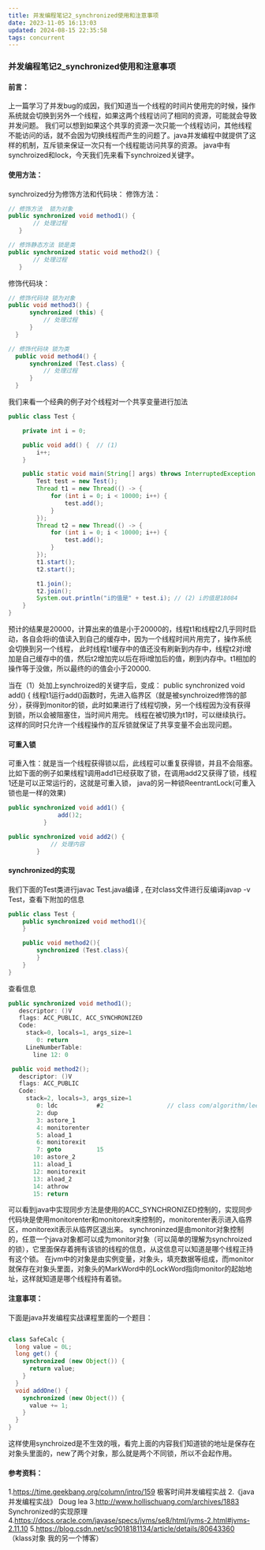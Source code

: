 ```yaml
---
title: 并发编程笔记2_synchronized使用和注意事项
date: 2023-11-05 16:13:03
updated: 2024-08-15 22:35:58
tags: concurrent
---
```

### 并发编程笔记2_synchronized使用和注意事项

#### 前言：
上一篇学习了并发bug的成因，我们知道当一个线程的时间片使用完的时候，操作系统就会切换到另外一个线程，如果这两个线程访问了相同的资源，可能就会导致并发问题。
我们可以想到如果这个共享的资源一次只能一个线程访问，其他线程不能访问的话，就不会因为切换线程而产生的问题了。java并发编程中就提供了这样的机制，互斥锁来保证一次只有一个线程能访问共享的资源。
java中有synchroized和lock，今天我们先来看下synchroized关键字。

#### 使用方法：
synchroized分为修饰方法和代码块：
修饰方法：
```java
// 修饰方法  锁为对象
public synchronized void method1() {
       // 处理过程
   }

// 修饰静态方法 锁是类
public synchronized static void method2() {
       // 处理过程
   }
```

修饰代码块：
```java
// 修饰代码块 锁为对象
public void method3() {
      synchronized (this) {
          // 处理过程
      }
  }

// 修饰代码块 锁为类
  public void method4() {
      synchronized (Test.class) {
          // 处理过程
      }
  }
```

我们来看一个经典的例子对个线程对一个共享变量进行加法
```java
public class Test {

    private int i = 0;

    public void add() {  // (1)
        i++;
    }

    public static void main(String[] args) throws InterruptedException {
        Test test = new Test();
        Thread t1 = new Thread(() -> {
            for (int i = 0; i < 10000; i++) {
                test.add();
            }
        });
        Thread t2 = new Thread(() -> {
            for (int i = 0; i < 10000; i++) {
                test.add();
            }
        });
        t1.start();
        t2.start();

        t1.join();
        t2.join();
        System.out.println("i的值是" + test.i); // (2) i的值是18084
    }
}
```
预计的结果是20000，计算出来的值是小于20000的，线程t1和线程t2几乎同时启动，各自会将i的值读入到自己的缓存中，因为一个线程时间片用完了，操作系统会切换到另一个线程，
此时线程t1缓存中的值还没有刷新到内存中，线程t2对i增加是自己缓存中的值，然后t2增加完以后在将i增加后的值，刷到内存中。t1相加的操作等于没做，所以最终的i的值会小于20000.

当在（1）处加上synchroized的关键字后，变成：
public synchronized void add() {
线程t1运行add()函数时，先进入临界区（就是被synchroized修饰的部分），获得到monitor的锁，此时如果进行了线程切换，另一个线程因为没有获得到锁，所以会被阻塞住，当时间片用完。
线程在被切换为t1时，可以继续执行。这样的同时只允许一个线程操作的互斥锁就保证了共享变量不会出现问题。

#### 可重入锁
可重入性：就是当一个线程获得锁以后，此线程可以重复获得锁，并且不会阻塞。比如下面的例子如果线程1调用add1已经获取了锁，在调用add2又获得了锁，线程1还是可以正常运行的，这就是可重入锁，
java的另一种锁ReentrantLock(可重入锁也是一样的效果)

```java
public synchronized void add1() {
              add()2;
          }

public synchronized void add2() {
            // 处理内容
        }
```

#### synchronized的实现
我们下面的Test类进行javac Test.java编译 , 在对class文件进行反编译javap -v Test，查看下附加的信息
```java
public class Test {
    public synchronized void method1(){
    }

    public void method2(){
        synchronized (Test.class){
        }
    }
}
```
查看信息
```java
public synchronized void method1();
   descriptor: ()V
   flags: ACC_PUBLIC, ACC_SYNCHRONIZED
   Code:
     stack=0, locals=1, args_size=1
        0: return
     LineNumberTable:
       line 12: 0

 public void method2();
   descriptor: ()V
   flags: ACC_PUBLIC
   Code:
     stack=2, locals=3, args_size=1
        0: ldc           #2                  // class com/algorithm/leetcode/leetcode/Test
        2: dup
        3: astore_1
        4: monitorenter
        5: aload_1
        6: monitorexit
        7: goto          15
       10: astore_2
       11: aload_1
       12: monitorexit
       13: aload_2
       14: athrow
       15: return

```
可以看到java中实现同步方法是使用的ACC_SYNCHRONIZED控制的，实现同步代码块是使用monitorenter和monitorexit来控制的，monitorenter表示进入临界区，monitorexit表示从临界区退出来。
synchroninzed是由monitor对象控制的，任意一个java对象都可以成为monitor对象（可以简单的理解为synchroized的锁），它里面保存着拥有该锁的线程的信息，从这信息可以知道是哪个线程正持有这个锁。
在jvm中的对象是由实例变量，对象头，填充数据等组成，而monitor就保存在对象头里面，对象头的MarkWord中的LockWord指向monitor的起始地址，这样就知道是哪个线程持有着锁。

#### 注意事项：
下面是java并发编程实战课程里面的一个题目：
```java

class SafeCalc {
  long value = 0L;
  long get() {
    synchronized (new Object()) {
      return value;
    }
  }
  void addOne() {
    synchronized (new Object()) {
      value += 1;
    }
  }
}
```
这样使用synchroized是不生效的哦，看完上面的内容我们知道锁的地址是保存在对象头里面的，new了两个对象，那么就是两个不同锁，所以不会起作用。

#### 参考资料：
1.https://time.geekbang.org/column/intro/159   极客时间并发编程实战
2.《java并发编程实战》 Doug lea
3.http://www.hollischuang.com/archives/1883   Synchronized的实现原理
4.https://docs.oracle.com/javase/specs/jvms/se8/html/jvms-2.html#jvms-2.11.10
5.https://blog.csdn.net/sc9018181134/article/details/80643360 （klass对象  我的另一个博客）
